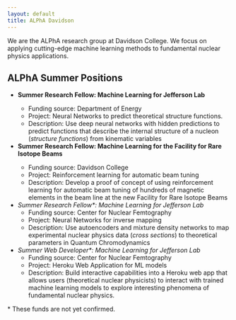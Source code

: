 ```yaml
---
layout: default
title: ALPhA Davidson
---
```

<!-- <div class="blurb">-->
  <p>We are the ALPhA research group at Davidson College. We focus on applying cutting-edge machine learning methods to 
fundamental nuclear physics applications.</p>
  <h2> ALPhA Summer Positions </h2>
  <ul>
  <li><b>Summer Research Fellow: Machine Learning for Jefferson Lab</b></li>
        <ul>
      <li>Funding source: Department of Energy</li> 
      <li>Project: Neural Networks to predict theoretical structure functions.</li>
      <li>Description: Use deep neural networks with hidden predictions to predict functions that describe the 
        internal structure of a nucleon (<em>structure functions</em>) from kinematic variables</li>
     </ul>
  <li><b>Summer Research Fellow: Machine Learning for the Facility for Rare Isotope Beams</b></li>
     <ul>
      <li>Funding source: Davidson College</li> 
      <li>Project: Reinforcement learning for automatic beam tuning</li>
      <li>Description: Develop a proof of concept of using reinforcement learning for automatic beam tuning
        of hundreds of magnetic elements in the beam line at the new Facility for Rare Isotope Beams</li>
     </ul>
    <li><em>Summer Research Fellow*: Machine Learning for Jefferson Lab</em>
    <ul>
      <li>Funding source: Center for Nuclear Femtography</li> 
      <li>Project: Neural Networks for inverse mapping</li>
      <li>Description: Use autoencoders and mixture density networks to map experimental nuclear physics data (<em>cross sections</em>) 
        to theoretical parameters in Quantum Chromodynamics </li>
     </ul>
    </li>
        <li><em>Summer Web Developer*: Machine Learning for Jefferson Lab</em>
    <ul>
      <li>Funding source: Center for Nuclear Femtography</li> 
      <li>Project: Heroku Web Application for ML models</li>
      <li>Description: Build interactive capabilities into a Heroku web app that allows users (theoretical nuclear physicists) to 
      interact with trained machine learning models to explore interesting phenomena of fundamental nuclear physics.</li>
     </ul>
    </li>
  </ul>
  <p>* These funds are not yet confirmed.</p>
<!--</div><!-- /.blurb --> 
